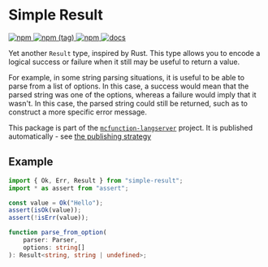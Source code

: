 # Simple Result

[ ![npm](https://img.shields.io/npm/v/simple-result.svg?style=flat-square) ![npm (tag)](https://img.shields.io/npm/v/simple-result/next.svg?style=flat-square) ![npm](https://img.shields.io/npm/dt/simple-result.svg?style=flat-square) ](http://npm.im/simple-result)
[![docs](https://img.shields.io/badge/docs-TypeDoc-blueviolet.svg?style=flat-square)](http://levertion.github.io/mcfunction/result)

Yet another `Result` type, inspired by Rust. This type allows you to encode a
logical success or failure when it still may be useful to return a value.

For example, in some string parsing situations, it is useful to be able to parse
from a list of options. In this case, a success would mean that the parsed
string was one of the options, whereas a failure would imply that it wasn't. In
this case, the parsed string could still be returned, such as to construct a
more specific error message.

This package is part of the
[`mcfunction-langserver`](https://github.com/Levertion/mcfunction) project. It
is published automatically - see
[the publishing strategy](https://github.com/Levertion/mcfunction/tree/lerna-prerelease#publishing-strategy)

## Example

```ts
import { Ok, Err, Result } from "simple-result";
import * as assert from "assert";

const value = Ok("Hello");
assert(isOk(value));
assert(!isErr(value));

function parse_from_option(
    parser: Parser,
    options: string[]
): Result<string, string | undefined>;
```
